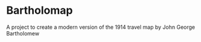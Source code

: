 # Bartholomap
A project to create a modern version of the 1914 travel map by John George Bartholomew 
